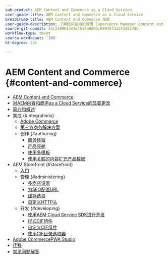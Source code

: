 ```yaml
---
sub-product: AEM Content and Commerce as a Cloud Service
user-guide-title: AEM Content and Commerce as a Cloud Service
breadcrumb-title: AEM Content and Commerce 指南
user-guide-description: 了解如何使用和管理 Experience Manager Content and Commerce as a Cloud Service。
source-git-commit: 2bc33096132164b54a8206c69945f3a3fd4227db
workflow-type: tm+mt
source-wordcount: '109'
ht-degree: 38%

---
```



# AEM Content and Commerce {#content-and-commerce}

+ [AEM Content and Commerce](/help/commerce-cloud/home.md)
+ [对AEM内容和商务as a Cloud Service的显着更改](changes.md)
+ [简介和概述](introduction.md)
+ 集成 {#integrations}
   + [Adobe Commerce](integrating/magento.md)
   + [第三方商务解决方案](integrating/third-party.md)
   + 创作 {#authoring}
      + [商务体验](authoring/authoring-commerce-experiences.md)
      + [产品座舱](authoring/product-cockpit.md)
      + [使用多模板](authoring/multi-template-usage.md)
      + [使用关联的内容扩充产品数据](authoring/enrich-product-associated-content.md)
+ AEM Storefront {#storefront}
   + [入门](getting-started.md)
   + 管理 {#administering}
      + [多商店设置](configuring/multi-store-setup.md)
      + [为SEO配置URL](configuring/advanced-url-configuration.md)
      + [缓存选项](configuring/caching.md)
      + [自定义HTTP头](/help/commerce-cloud/configuring/custom-http-headers.md)
   + 开发 {#developing}
      + [使用AEM Cloud Service SDK进行开发](develop.md)
      + [样式CIF组件](customizing/style-cif-component.md)
      + [自定义CIF组件](customizing/customize-cif-components.md)
      + [使用CIF目录选取器](customizing/use-cif-pickers.md)
+ [Adobe CommercePWA Studio](/help/commerce-cloud/pwa-studio/getting-started.md)
+ [迁移](migration.md)
+ [常见问题解答](faq.md)
